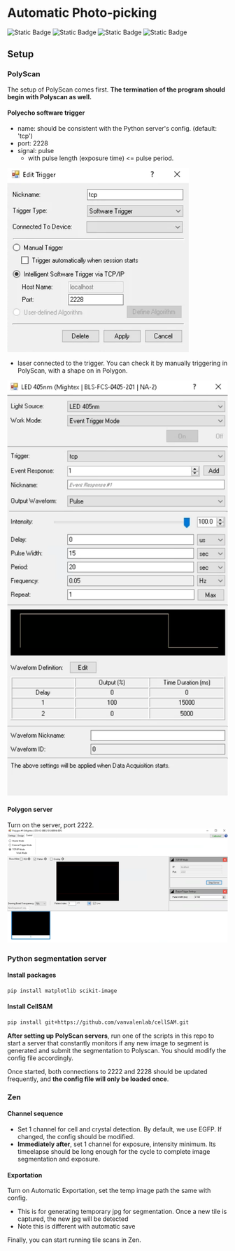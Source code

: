 # Automatic Photo-picking

![Static Badge](https://img.shields.io/badge/supporting-PolyScan4-green)
![Static Badge](https://img.shields.io/badge/supporting-Zen_Blue_3.5-green)
![Static Badge](https://img.shields.io/badge/supported_by-CellSAM-blue)
![Static Badge](https://img.shields.io/badge/Python-3.10-blue)

## Setup

### PolyScan

The setup of PolyScan comes first. **The termination of the program should begin with Polyscan as well.**

#### Polyecho software trigger

* name: should be consistent with the Python server's config. (default: 'tcp')
* port: 2228
* signal: pulse
  * with pulse length (exposure time) <= pulse period.

![software trigger](docs/trigger.png)

* laser connected to the trigger. You can check it by manually triggering in PolyScan, with a shape on in Polygon. 

![laser](docs/laser.png)


#### Polygon server
Turn on the server, port 2222.
![polygon](docs/polygon.png)

### Python segmentation server

#### Install packages

```bash
pip install matplotlib scikit-image
```

#### Install CellSAM

```bash
pip install git+https://github.com/vanvalenlab/cellSAM.git
```

**After setting up PolyScan servers**, run one of the scripts in this repo to start a server that constantly monitors if any new image to segment is generated and submit the segmentation to Polyscan. You should modify the config file accordingly.

Once started, both connections to 2222 and 2228 should be updated frequently, and **the config file will only be loaded once**.

### Zen

#### Channel sequence

* Set 1 channel for cell and crystal detection. By default, we use EGFP. If changed, the config should be modified.
* **Immediately after**, set 1 channel for exposure, intensity minimum. Its timeelapse should be long enough for the cycle to complete image segmentation and exposure. 

#### Exportation

Turn on Automatic Exportation, set the temp image path the same with config.
* This is for generating temporary jpg for segmentation. Once a new tile is captured, the new jpg will be detected
* Note this is different with automatic save

Finally, you can start running tile scans in Zen.